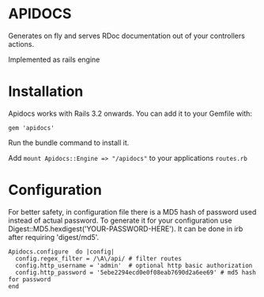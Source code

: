 APIDOCS
=======

Generates on fly and serves RDoc documentation out of your controllers actions.

Implemented as rails engine 

Installation
=======
Apidocs works with Rails 3.2 onwards. You can add it to your Gemfile with:

```gem 'apidocs'```

Run the bundle command to install it.

Add ```mount Apidocs::Engine => "/apidocs"``` to your applications ```routes.rb```  

Configuration
=======

For better safety, in configuration file there is a MD5 hash of password used instead of actual password. 
To generate it for your configuration use Digest::MD5.hexdigest('YOUR-PASSWORD-HERE'). 
It can be done in irb after requiring 'digest/md5'.

    Apidocs.configure  do |config|
      config.regex_filter = /\A\/api/ # filter routes
      config.http_username = 'admin'  # optional http basic authorization 
      config.http_password = '5ebe2294ecd0e0f08eab7690d2a6ee69' # md5 hash for password
    end
